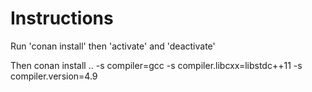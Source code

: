 # Instructions

Run 'conan install' then 'activate' and 'deactivate'

Then
conan install .. -s compiler=gcc -s compiler.libcxx=libstdc++11 -s compiler.version=4.9

